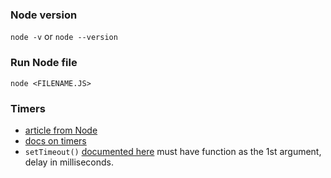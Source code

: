 ### Node version
`node -v` or `node --version`

### Run Node file
`node <FILENAME.JS>`

### Timers
- [article from Node](https://nodejs.org/en/docs/guides/timers-in-node/)
- [docs on timers](https://nodejs.org/api/timers.html)
- `setTimeout()` [documented here](https://nodejs.org/api/timers.html#timers_settimeout_callback_delay_args) must have function as the 1st argument, delay in milliseconds.